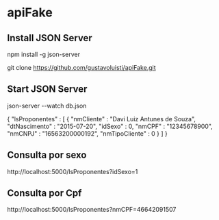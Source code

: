 # apiFake

<h2>Install JSON Server</h2>

npm install -g json-server

git clone https://github.com/gustavoluisti/apiFake.git

<h2>Start JSON Server</h2>

json-server --watch db.json

{
  "lsProponentes" : [ {
    "nmCliente" : "Davi Luiz Antunes de Souza",
    "dtNascimento" : "2015-07-20",
    "idSexo" : 0,
    "nmCPF" : "12345678900",
    "nmCNPJ" : "16563200000192",
    "nmTipoCliente" : 0
  } ]
}

<h2>Consulta por sexo</h2>

http://localhost:5000/lsProponentes?idSexo=1

<h2>Consulta por Cpf</h2>

http://localhost:5000/lsProponentes?nmCPF=46642091507




